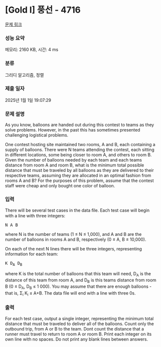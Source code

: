 # [Gold I] 풍선 - 4716 

[문제 링크](https://www.acmicpc.net/problem/4716) 

### 성능 요약

메모리: 2160 KB, 시간: 4 ms

### 분류

그리디 알고리즘, 정렬

### 제출 일자

2025년 1월 1일 19:07:29

### 문제 설명

<p>As you know, balloons are handed out during this contest to teams as they solve problems. However, in the past this has sometimes presented challenging logistical problems.</p>

<p>One contest hosting site maintained two rooms, A and B, each containing a supply of balloons. There were N teams attending the contest, each sitting in different locations, some being closer to room A, and others to room B. Given the number of balloons needed by each team and each teams distance from room A and room B, what is the minimum total possible distance that must be traveled by all balloons as they are delivered to their respective teams, assuming they are allocated in an optimal fashion from rooms A and B? For the purposes of this problem, assume that the contest staff were cheap and only bought one color of balloon.</p>

### 입력 

 <p>There will be several test cases in the data ﬁle. Each test case will begin with a line with three integers:</p>

<pre>N A B</pre>

<p>where N is the number of teams (1 ≤ N ≤ 1,000), and A and B are the number of balloons in rooms A and B, respectively (0 ≤ A, B ≤ 10,000).</p>

<p>On each of the next N lines there will be three integers, representing information for each team:</p>

<pre>K D<sub>A</sub> D<sub>B</sub></pre>

<p>where K is the total number of balloons that this team will need, D<sub>A</sub> is the distance of this team from room A, and D<sub>B</sub> is this teams distance from room B (0 ≤ D<sub>A</sub>, D<sub>B</sub> ≤ 1 000). You may assume that there are enough balloons - that is, Σ<sub>i</sub> K<sub>i</sub> ≤ A+B. The data ﬁle will end with a line with three 0s.</p>

### 출력 

 <p>For each test case, output a single integer, representing the minimum total distance that must be traveled to deliver all of the balloons. Count only the outbound trip, from A or B to the team. Dont count the distance that a runner must travel to return to room A or room B. Print each integer on its own line with no spaces. Do not print any blank lines between answers.</p>

